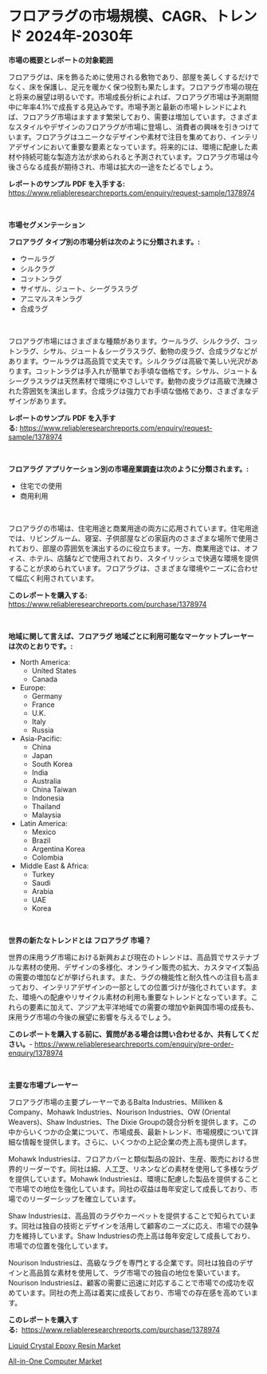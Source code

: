<p><h1>フロアラグの市場規模、CAGR、トレンド 2024年-2030年</h1></p><p><strong>市場の概要とレポートの対象範囲</strong></p>
<p><p>フロアラグは、床を飾るために使用される敷物であり、部屋を美しくするだけでなく、床を保護し、足元を暖かく保つ役割も果たします。フロアラグ市場の現在と将来の展望は明るいです。市場成長分析によれば、フロアラグ市場は予測期間中に年率4.1%で成長する見込みです。市場予測と最新の市場トレンドによれば、フロアラグ市場はますます繁栄しており、需要は増加しています。さまざまなスタイルやデザインのフロアラグが市場に登場し、消費者の興味を引きつけています。フロアラグはユニークなデザインや素材で注目を集めており、インテリアデザインにおいて重要な要素となっています。将来的には、環境に配慮した素材や持続可能な製造方法が求められると予測されています。フロアラグ市場は今後さらなる成長が期待され、市場は拡大の一途をたどるでしょう。</p></p>
<p><strong>レポートのサンプル PDF を入手する:</strong> <a href="https://www.reliableresearchreports.com/enquiry/request-sample/1378974">https://www.reliableresearchreports.com/enquiry/request-sample/1378974</a></p>
<p>&nbsp;</p>
<p><strong>市場セグメンテーション</strong></p>
<p><strong>フロアラグ タイプ別の市場分析は次のように分類されます。:</strong></p>
<p><ul><li>ウールラグ</li><li>シルクラグ</li><li>コットンラグ</li><li>サイザル、ジュート、シーグラスラグ</li><li>アニマルスキンラグ</li><li>合成ラグ</li></ul></p>
<p>&nbsp;</p>
<p><p>フロアラグ市場にはさまざまな種類があります。ウールラグ、シルクラグ、コットンラグ、シサル、ジュート＆シーグラスラグ、動物の皮ラグ、合成ラグなどがあります。ウールラグは高品質で丈夫です。シルクラグは高級で美しい光沢があります。コットンラグは手入れが簡単でお手頃な価格です。シサル、ジュート＆シーグラスラグは天然素材で環境にやさしいです。動物の皮ラグは高級で洗練された雰囲気を演出します。合成ラグは強力でお手頃な価格であり、さまざまなデザインがあります。</p></p>
<p><strong>レポートのサンプル PDF を入手する:</strong>&nbsp;<a href="https://www.reliableresearchreports.com/enquiry/request-sample/1378974">https://www.reliableresearchreports.com/enquiry/request-sample/1378974</a></p>
<p>&nbsp;</p>
<p><strong> フロアラグ アプリケーション別の市場産業調査は次のように分類されます。:</strong></p>
<p><ul><li>住宅での使用</li><li>商用利用</li></ul></p>
<p>&nbsp;</p>
<p><p>フロアラグの市場は、住宅用途と商業用途の両方に応用されています。住宅用途では、リビングルーム、寝室、子供部屋などの家庭内のさまざまな場所で使用されており、部屋の雰囲気を演出するのに役立ちます。一方、商業用途では、オフィス、ホテル、店舗などで使用されており、スタイリッシュで快適な環境を提供することが求められています。フロアラグは、さまざまな環境やニーズに合わせて幅広く利用されています。</p></p>
<p><strong>このレポートを購入する:</strong>&nbsp; <a href="https://www.reliableresearchreports.com/purchase/1378974">https://www.reliableresearchreports.com/purchase/1378974</a></p>
<p>&nbsp;</p>
<p><strong>地域に関して言えば、フロアラグ 地域ごとに利用可能なマーケットプレーヤーは次のとおりです。:</strong></p>
<p><ul>
    <li>
        North America:
        <ul>
            <li>United States</li>
            <li>Canada</li>
        </ul>
    </li>
    <li>
        Europe:
        <ul>
            <li>Germany</li>
            <li>France</li>
            <li>U.K.</li>
            <li>Italy</li>
            <li>Russia</li>
        </ul>
    </li>
    <li>
        Asia-Pacific:
        <ul>
            <li>China</li>
            <li>Japan</li>
            <li>South Korea</li>
            <li>India</li>
            <li>Australia</li>
            <li>China Taiwan</li>
            <li>Indonesia</li>
            <li>Thailand</li>
            <li>Malaysia</li>
        </ul>
    </li>
    <li>
        Latin America:
        <ul>
            <li>Mexico</li>
            <li>Brazil</li>
            <li>Argentina Korea</li>
            <li>Colombia</li>
        </ul>
    </li>
    <li>
        Middle East & Africa:
        <ul>
            <li>Turkey</li>
            <li>Saudi</li>
            <li>Arabia</li>
            <li>UAE</li>
            <li>Korea</li>
        </ul>
    </li>
    </ul></p>
<p>&nbsp;</p>
<p><strong>世界の新たなトレンドとは フロアラグ 市場？</strong></p>
<p><p>世界の床用ラグ市場における新興および現在のトレンドは、高品質でサステナブルな素材の使用、デザインの多様化、オンライン販売の拡大、カスタマイズ製品の需要の増加などが挙げられます。また、ラグの機能性と耐久性への注目も高まっており、インテリアデザインの一部としての位置づけが強化されています。また、環境への配慮やリサイクル素材の利用も重要なトレンドとなっています。これらの要素に加えて、アジア太平洋地域での需要の増加や新興国市場の成長も、床用ラグ市場の今後の展望に影響を与えるでしょう。</p></p>
<p><strong>このレポートを購入する前に、質問がある場合は問い合わせるか、共有してください。</strong>- <a href="https://www.reliableresearchreports.com/enquiry/pre-order-enquiry/1378974">https://www.reliableresearchreports.com/enquiry/pre-order-enquiry/1378974</a></p>
<p>&nbsp;</p>
<p><strong>主要な市場プレーヤー</strong></p>
<p><p>フロアラグ市場の主要プレーヤーであるBalta Industries、Milliken & Company、Mohawk Industries、Nourison Industries、OW (Oriental Weavers)、Shaw Industries、The Dixie Groupの競合分析を提供します。この中からいくつかの企業について、市場成長、最新トレンド、市場規模について詳細な情報を提供します。さらに、いくつかの上記企業の売上高も提供します。</p><p>Mohawk Industriesは、フロアカバーと類似製品の設計、生産、販売における世界的リーダーです。同社は綿、人工芝、リネンなどの素材を使用して多様なラグを提供しています。Mohawk Industriesは、環境に配慮した製品を提供することで市場での地位を強化しています。同社の収益は毎年安定して成長しており、市場でのリーダーシップを確立しています。</p><p>Shaw Industriesは、高品質のラグやカーペットを提供することで知られています。同社は独自の技術とデザインを活用して顧客のニーズに応え、市場での競争力を維持しています。Shaw Industriesの売上高は毎年安定して成長しており、市場での位置を強化しています。</p><p>Nourison Industriesは、高級なラグを専門とする企業です。同社は独自のデザインと高品質な素材を使用して、ラグ市場での独自の地位を築いています。Nourison Industriesは、顧客の需要に迅速に対応することで市場での成功を収めています。同社の売上高は着実に成長しており、市場での存在感を高めています。</p></p>
<p><strong>このレポートを購入する:</strong>&nbsp;&nbsp;<a href="https://www.reliableresearchreports.com/purchase/1378974">https://www.reliableresearchreports.com/purchase/1378974</a></p>
<p><p><a href="https://github.com/Glendatilghmankmgz0rbhwpy/Market-Research-Report-List-1/blob/main/liquid-crystal-epoxy-resin-market.md">Liquid Crystal Epoxy Resin Market</a></p><p><a href="https://butternut-bug-553.notion.site/All-in-One-Computer-Market-Offer-Valuable-Insights-into-Market-Size-Market-Share-Market-Trends-an-3ef5d2e5b71e428682688ca67bd32255">All-in-One Computer Market</a></p></p>